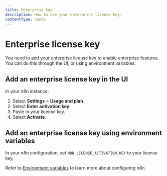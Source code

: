 ```yaml
---
title: Enterprise key
description: How to use your enterprise license key.
contentType: howto
---
```


# Enterprise license key

You need to add your enterprise license key to enable enterprise features. You can do this through the UI, or using environment variables.

## Add an enterprise license key in the UI

In your n8n instance:

1. Select **Settings** > **Usage and plan**.
1. Select **Enter activation key**.
1. Paste in your license key.
1. Select **Activate**.

## Add an enterprise license key using environment variables

In your n8n configuration, set `N8N_LICENSE_ACTIVATION_KEY` to your license key.

Refer to [Environment variables](https://docs.n8n.io/hosting/environment-variables/) to learn more about configuring n8n.
